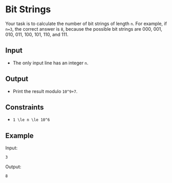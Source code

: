 # Bit Strings 

Your task is to calculate the number of bit strings of length ```n```.
For example, if ```n=3```, the correct answer is ```8```, because the possible bit strings are 000, 001, 010, 011, 100, 101, 110, and 111.
## Input
- The only input line has an integer ```n```.
## Output
- Print the result modulo ```10^9+7```.
## Constraints

- ```1 \le n \le 10^6```

## Example
Input:
```
3
```

Output:
```
8
```
